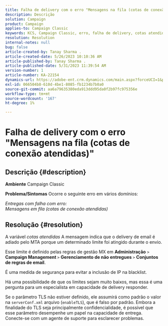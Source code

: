 ```yaml
---
title: Falha de delivery com o erro "Mensagens na fila (cotas de conexão atendidas)"
description: Descrição
solution: Campaign
product: Campaign
applies-to: Campaign Classic
keywords: KCS, Campaign Classic, erro, falha de delivery, cotas atendidas
resolution: Resolution
internal-notes: null
bug: false
article-created-by: Tanay Sharma .
article-created-date: 5/26/2023 10:10:36 AM
article-published-by: Tanay Sharma .
article-published-date: 5/31/2023 11:39:54 AM
version-number: 1
article-number: KA-22154
dynamics-url: https://adobe-ent.crm.dynamics.com/main.aspx?forceUCI=1&pagetype=entityrecord&etn=knowledgearticle&id=308c7f8d-adfb-ed11-8849-6045bd006268
exl-id: 066504b8-610d-4be1-8085-fb1234b7b0a0
source-git-commit: aa6a79635380eda913ddd95da0f2b97fc975356e
workflow-type: tm+mt
source-wordcount: '167'
ht-degree: 1%

---
```


# Falha de delivery com o erro &quot;Mensagens na fila (cotas de conexão atendidas)&quot;

## Descrição {#description}

<b>Ambiente</b>
Campaign Classic


<b>Problema/Sintomas</b>
Ocorre o seguinte erro em vários domínios:

*Entregas com falha com erro:
<br>Mensagens em fila (cotas de conexão atendidas)*


## Resolução {#resolution}


A variável *cotas atendidas* A mensagem indica que o delivery de email é adiado pelo MTA porque um determinado limite foi atingido durante o envio.

Esse limite é definido pelas regras de gestão MX em <b>Administração</b> `>`  <b>Campaign Management </b>`>`  <b>Gerenciamento de não entregues </b>`>`  <b>Conjuntos de regras de email</b>.

É uma medida de segurança para evitar a inclusão de IP na blacklist.

Há uma possibilidade de que os limites sejam muito baixos, mas essa é uma pergunta para um especialista em capacidade de delivery responder.

Se o parâmetro TLS não estiver definido, ele assumirá como padrão o valor na `serverConf.xml` arquivo (`enableTLS`), que é falso por padrão. Embora a finalidade do TLS seja principalmente confidencialidade, é possível que esse parâmetro desempenhe um papel na capacidade de entrega. Conecte-se com um agente de suporte para esclarecer problemas.

